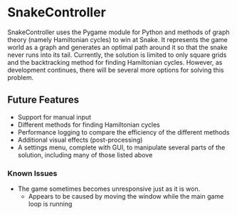 # SnakeController

SnakeController uses the Pygame module for Python and methods of graph theory (namely Hamiltonian cycles) to win at Snake. It represents the game world as a graph and generates
an optimal path around it so that the snake never runs into its tail. Currently, the solution is limited to only square grids and the backtracking method for finding Hamiltonian 
cycles. However, as development continues, there will be several more options for solving this problem.

## Future Features
- Support for manual input
- Different methods for finding Hamiltonian cycles
- Performance logging to compare the efficiency of the different methods
- Additional visual effects (post-processing)
- A settings menu, complete with GUI, to manipulate several parts of the solution, including many of those listed above

### Known Issues
- The game sometimes becomes unresponsive just as it is won.
  - Appears to be caused by moving the window while the main game loop is running
